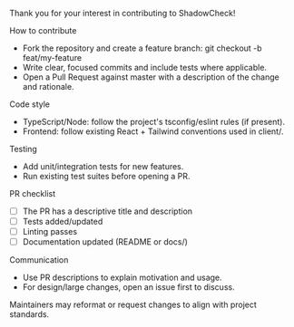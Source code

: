 Thank you for your interest in contributing to ShadowCheck!

How to contribute
- Fork the repository and create a feature branch: git checkout -b feat/my-feature
- Write clear, focused commits and include tests where applicable.
- Open a Pull Request against master with a description of the change and rationale.

Code style
- TypeScript/Node: follow the project's tsconfig/eslint rules (if present).
- Frontend: follow existing React + Tailwind conventions used in client/.

Testing
- Add unit/integration tests for new features.
- Run existing test suites before opening a PR.

PR checklist
- [ ] The PR has a descriptive title and description
- [ ] Tests added/updated
- [ ] Linting passes
- [ ] Documentation updated (README or docs/)

Communication
- Use PR descriptions to explain motivation and usage.
- For design/large changes, open an issue first to discuss.

Maintainers may reformat or request changes to align with project standards.

